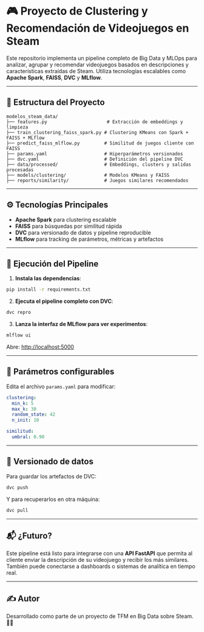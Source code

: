 
# 🎮 Proyecto de Clustering y Recomendación de Videojuegos en Steam

Este repositorio implementa un pipeline completo de Big Data y MLOps para analizar, agrupar y recomendar videojuegos basados en descripciones y características extraídas de Steam. Utiliza tecnologías escalables como **Apache Spark**, **FAISS**, **DVC** y **MLflow**.

---

## 🧱 Estructura del Proyecto

```
modelos_steam_data/
├── features.py                      # Extracción de embeddings y limpieza
├── train_clustering_faiss_spark.py # Clustering KMeans con Spark + FAISS + MLflow
├── predict_faiss_mlflow.py         # Similitud de juegos cliente con FAISS
├── params.yaml                     # Hiperparámetros versionados
├── dvc.yaml                        # Definición del pipeline DVC
├── data/processed/                 # Embeddings, clusters y salidas procesadas
├── models/clustering/              # Modelos KMeans y FAISS
├── reports/similarity/             # Juegos similares recomendados
```

---

## ⚙️ Tecnologías Principales

- **Apache Spark** para clustering escalable
- **FAISS** para búsquedas por similitud rápida
- **DVC** para versionado de datos y pipeline reproducible
- **MLflow** para tracking de parámetros, métricas y artefactos

---

## 🚀 Ejecución del Pipeline

1. **Instala las dependencias**:

```bash
pip install -r requirements.txt
```

2. **Ejecuta el pipeline completo con DVC**:

```bash
dvc repro
```

3. **Lanza la interfaz de MLflow para ver experimentos**:

```bash
mlflow ui
```

Abre: [http://localhost:5000](http://localhost:5000)

---

## 🧪 Parámetros configurables

Edita el archivo `params.yaml` para modificar:

```yaml
clustering:
  min_k: 5
  max_k: 30
  random_state: 42
  n_init: 10

similitud:
  umbral: 0.90
```

---

## 💾 Versionado de datos

Para guardar los artefactos de DVC:

```bash
dvc push
```

Y para recuperarlos en otra máquina:

```bash
dvc pull
```

---

## 📬 ¿Futuro?

Este pipeline está listo para integrarse con una **API FastAPI** que permita al cliente enviar la descripción de su videojuego y recibir los más similares. También puede conectarse a dashboards o sistemas de analítica en tiempo real.

---

## ✍️ Autor

Desarrollado como parte de un proyecto de TFM en Big Data sobre Steam. 🧠🔥
